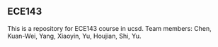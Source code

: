 ## ECE143
This is a repository for ECE143 course in ucsd.
Team members: Chen,	Kuan-Wei, Yang,	Xiaoyin, Yu,	Houjian, Shi, Yu.
